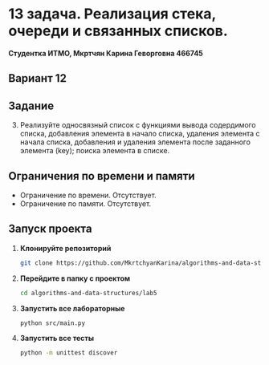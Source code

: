 # 13 задача. Реализация стека, очереди и связанных списков.
**Студентка ИТМО,  Мкртчян Карина Геворговна  466745**  

## Вариант 12

## Задание 
3. Реализуйте односвязный список с функциями вывода содердимого списка,
добавления элемента в начало списка, удаления элемента с начала списка,
добавления и удаления элемента после заданного элемента (key); поиска
элемента в списке.

## Ограничения по времени и памяти

- Ограничение по времени. Отсутствует.
- Ограничение по памяти. Отсутствует.


## Запуск проекта
1. **Клонируйте репозиторий**
   ```bash
   git clone https://github.com/MkrtchyanKarina/algorithms-and-data-structures.git
   ```
2. **Перейдите в папку с проектом**
   ```bash
   cd algorithms-and-data-structures/lab5
   ```
3. **Запустить все лабораторные**
    ```bash
   python src/main.py
   ```
4. **Запустить все тесты**
    ```bash
   python -m unittest discover
   ```
